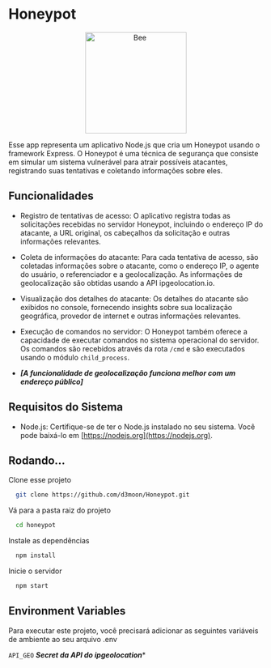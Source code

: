 
# Honeypot

 <div align="center">
      <img src="https://clipart-library.com/images/yikA5jj4T.png" width="200" alt="Bee">
    </div>

Esse app representa um aplicativo Node.js que cria um Honeypot usando o framework Express. O Honeypot é uma técnica de segurança que consiste em simular um sistema vulnerável para atrair possíveis atacantes, registrando suas tentativas e coletando informações sobre eles.


## Funcionalidades

- Registro de tentativas de acesso: O aplicativo registra todas as solicitações recebidas no servidor Honeypot, incluindo o endereço IP do atacante, a URL original, os cabeçalhos da solicitação e outras informações relevantes.

- Coleta de informações do atacante: Para cada tentativa de acesso, são coletadas informações sobre o atacante, como o endereço IP, o agente do usuário, o referenciador e a geolocalização. As informações de geolocalização são obtidas usando a API ipgeolocation.io.

- Visualização dos detalhes do atacante: Os detalhes do atacante são exibidos no console, fornecendo insights sobre sua localização geográfica, provedor de internet e outras informações relevantes.

- Execução de comandos no servidor: O Honeypot também oferece a capacidade de executar comandos no sistema operacional do servidor. Os comandos são recebidos através da rota `/cmd` e são executados usando o módulo `child_process`.

- ***[A funcionalidade de geolocalização funciona melhor com um endereço público]***

## Requisitos do Sistema

- Node.js: Certifique-se de ter o Node.js instalado no seu sistema. Você pode baixá-lo em [https://nodejs.org](https://nodejs.org).



## Rodando...

Clone esse projeto

```bash
  git clone https://github.com/d3moon/Honeypot.git
```

Vá para a pasta raiz do projeto

```bash
  cd honeypot
```

Instale as dependências

```bash
  npm install
```

Inicie o servidor

```bash
  npm start
```

## Environment Variables

Para executar este projeto, você precisará adicionar as seguintes variáveis ​​de ambiente ao seu arquivo .env

`API_GEO` ***Secret da API do ipgeolocation**** 


